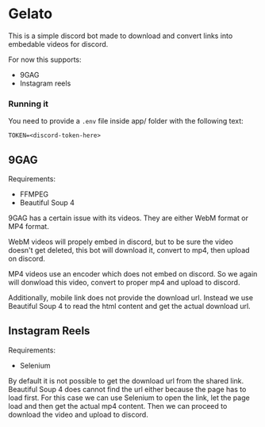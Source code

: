 # Gelato

This is a simple discord bot made to download and convert links into embedable videos for discord.

For now this supports: 
- 9GAG
- Instagram reels

### Running it
You need to provide a `.env` file inside app/ folder with the following text:
```
TOKEN=<discord-token-here>
```


## 9GAG
Requirements:
- FFMPEG
- Beautiful Soup 4
  
9GAG has a certain issue with its videos. They are either WebM format or MP4 format.

WebM videos will propely embed in discord, but to be sure the video doesn't get deleted, this bot will download it, convert to mp4, then upload on discord.

MP4 videos use an encoder which does not embed on discord. So we again will donwload this video, convert to proper mp4 and upload to discord.

Additionally, mobile link does not provide the download url. Instead we use Beautiful Soup 4 to read the html content and get the actual download url.

## Instagram Reels
Requirements:
- Selenium

By default it is not possible to get the download url from the shared link. Beautiful Soup 4 does cannot find the url either because the page has to load first.
For this case we can use Selenium to open the link, let the page load and then get the actual mp4 content. Then we can proceed to download the video and upload to discord.


